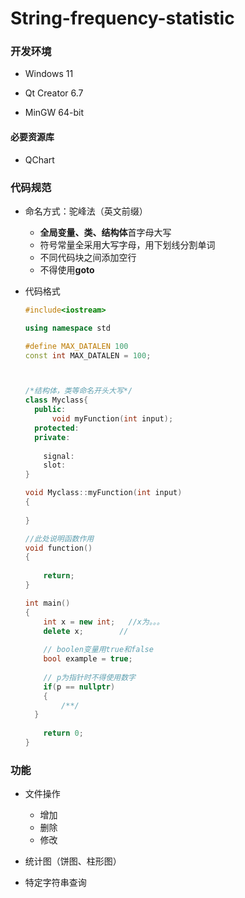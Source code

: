 # String-frequency-statistic

### 开发环境

- Windows 11

- Qt Creator 6.7
- MinGW  64-bit
#### 必要资源库
- QChart

### 代码规范

- 命名方式：驼峰法（英文前缀）

  - **全局变量、类、结构体**首字母大写
  - 符号常量全采用大写字母，用下划线分割单词
  - 不同代码块之间添加空行
  - 不得使用**goto**

- 代码格式

  ```c++
  #include<iostream>
  
  using namespace std
  
  #define MAX_DATALEN 100
  const int MAX_DATALEN = 100;
  
  
  
  /*结构体，类等命名开头大写*/
  class Myclass{
  	public:
      	void myFunction(int input);
  	protected:
  	private:
  	
      signal:
      slot:
  }
  
  void Myclass::myFunction(int input)
  {
      
  }
  
  //此处说明函数作用
  void function()
  {
  	
      return;
  }
  
  int main()
  {
      int x = new int;   //x为。。。
      delete x;		   //
      
      // boolen变量用true和false
      bool example = true;
      
      // p为指针时不得使用数字
      if(p == nullptr)
      {
          /**/
    }
      
      return 0;
  }
  ```


### 功能

- 文件操作
  - 增加
  - 删除
  - 修改

- 统计图（饼图、柱形图）
- 特定字符串查询

